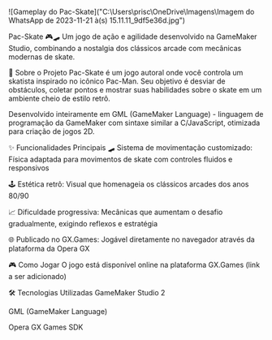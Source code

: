 ![Gameplay do Pac-Skate]("C:\Users\prisc\OneDrive\Imagens\Imagem do WhatsApp de 2023-11-21 à(s) 15.11.11_9df5e36d.jpg")

Pac-Skate 🎮🛹
Um jogo de ação e agilidade desenvolvido na GameMaker Studio, combinando a nostalgia dos clássicos arcade com mecânicas modernas de skate.

🚀 Sobre o Projeto
Pac-Skate é um jogo autoral onde você controla um skatista inspirado no icônico Pac-Man. Seu objetivo é desviar de obstáculos, coletar pontos e mostrar suas habilidades sobre o skate em um ambiente cheio de estilo retrô.

Desenvolvido inteiramente em GML (GameMaker Language) - linguagem de programação da GameMaker com sintaxe similar a C/JavaScript, otimizada para criação de jogos 2D.

✨ Funcionalidades Principais
🛹 Sistema de movimentação customizado: Física adaptada para movimentos de skate com controles fluidos e responsivos

🕹️ Estética retrô: Visual que homenageia os clássicos arcades dos anos 80/90

📈 Dificuldade progressiva: Mecânicas que aumentam o desafio gradualmente, exigindo reflexos e estratégia

🌐 Publicado no GX.Games: Jogável diretamente no navegador através da plataforma da Opera GX

🎮 Como Jogar
O jogo está disponível online na plataforma GX.Games (link a ser adicionado)

🛠️ Tecnologias Utilizadas
GameMaker Studio 2

GML (GameMaker Language)

Opera GX Games SDK
